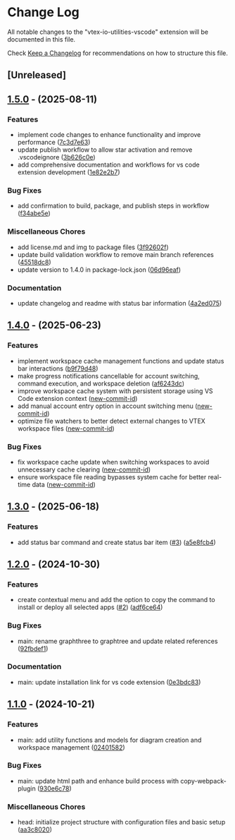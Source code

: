 # Change Log

All notable changes to the "vtex-io-utilities-vscode" extension will be documented in this file.

Check [Keep a Changelog](http://keepachangelog.com/) for recommendations on how to structure this file.

## [Unreleased]

## [1.5.0](https://github.com/Maik3345/vtex-io-utilities-vscode/compare/v1.4.0...v1.5.0) - (2025-08-11)

### Features

* implement code changes to enhance functionality and improve performance ([7c3d7e63](https://github.com/Maik3345/vtex-io-utilities-vscode/commit/7c3d7e630c8dfcc00742116b0150ee6ce6311307))
* update publish workflow to allow star activation and remove .vscodeignore ([3b626c0e](https://github.com/Maik3345/vtex-io-utilities-vscode/commit/3b626c0e5ba416c5abcc204168c7c5caa6f3330e))
* add comprehensive documentation and workflows for vs code extension development ([1e82e2b7](https://github.com/Maik3345/vtex-io-utilities-vscode/commit/1e82e2b761607158ebcb9980802fdd395062f049))

### Bug Fixes

* add confirmation to build, package, and publish steps in workflow ([f34abe5e](https://github.com/Maik3345/vtex-io-utilities-vscode/commit/f34abe5eb08f599af7add001df51632b0e3ee166))

### Miscellaneous Chores

* add license.md and img to package files ([3f92602f](https://github.com/Maik3345/vtex-io-utilities-vscode/commit/3f92602f91a4992fda0d97b970f6ac35d813ecfe))
* update build validation workflow to remove main branch references ([45518dc8](https://github.com/Maik3345/vtex-io-utilities-vscode/commit/45518dc8c9f45ffb99cf1644c688f4a6c2ebbcc6))
* update version to 1.4.0 in package-lock.json ([06d96eaf](https://github.com/Maik3345/vtex-io-utilities-vscode/commit/06d96eaf971753beec8111f1afbe7c65f2557db7))

### Documentation

* update changelog and readme with status bar information ([4a2ed075](https://github.com/Maik3345/vtex-io-utilities-vscode/commit/4a2ed075a546a89d6f1122e14a6114d8b50fdab7))


## [1.4.0](https://github.com/Maik3345/vtex-io-utilities-vscode/compare/v1.3.0...v1.4.0) - (2025-06-23)

### Features

* implement workspace cache management functions and update status bar interactions ([b9f79d48](https://github.com/Maik3345/vtex-io-utilities-vscode/commit/b9f79d486b71540e75493ebd7fb9080070bc6213))
* make progress notifications cancellable for account switching, command execution, and workspace deletion ([af6243dc](https://github.com/Maik3345/vtex-io-utilities-vscode/commit/af6243dcf76960dc1ac59b7a203f5f6d54ac4fc9))
* improve workspace cache system with persistent storage using VS Code extension context ([new-commit-id](https://github.com/Maik3345/vtex-io-utilities-vscode/commit/))
* add manual account entry option in account switching menu ([new-commit-id](https://github.com/Maik3345/vtex-io-utilities-vscode/commit/))
* optimize file watchers to better detect external changes to VTEX workspace files ([new-commit-id](https://github.com/Maik3345/vtex-io-utilities-vscode/commit/))

### Bug Fixes

* fix workspace cache update when switching workspaces to avoid unnecessary cache clearing ([new-commit-id](https://github.com/Maik3345/vtex-io-utilities-vscode/commit/))
* ensure workspace file reading bypasses system cache for better real-time data ([new-commit-id](https://github.com/Maik3345/vtex-io-utilities-vscode/commit/))


## [1.3.0](https://github.com/Maik3345/vtex-io-utilities-vscode/compare/v1.2.0...v1.3.0) - (2025-06-18)

### Features

* add status bar command and create status bar item ([#3](https://github.com/Maik3345/vtex-io-utilities-vscode/pull/3)) ([a5e8fcb4](https://github.com/Maik3345/vtex-io-utilities-vscode/commit/a5e8fcb49fb0c97b6248e1dbf0856fb77e640652))


## [1.2.0](https://github.com/Maik3345/vtex-io-utilities-vscode/compare/v1.1.0...v1.2.0) - (2024-10-30)

### Features

* create contextual menu and add the option to copy the command to install or deploy all selected apps ([#2](https://github.com/Maik3345/vtex-io-utilities-vscode/pull/2)) ([adf6ce64](https://github.com/Maik3345/vtex-io-utilities-vscode/commit/adf6ce640b446bd0a98770e7e50a57e53082af00))

### Bug Fixes

* main: rename graphthree to graphtree and update related references ([92fbdef1](https://github.com/Maik3345/vtex-io-utilities-vscode/commit/92fbdef1d37babcb3306ac6e9801c1a3482a0c56))

### Documentation

* main: update installation link for vs code extension ([0e3bdc83](https://github.com/Maik3345/vtex-io-utilities-vscode/commit/0e3bdc83e75f7f1ab04ddf5050a613895cecc739))


## [1.1.0](https://github.com/Maik3345/vtex-io-utilities-vscode/releases/tag/v1.1.0) - (2024-10-21)

### Features

* main: add utility functions and models for diagram creation and workspace management ([02401582](https://github.com/Maik3345/vtex-io-utilities-vscode/commit/02401582a0d14dc7f46289450b44319b8f136a65))

### Bug Fixes

* main: update html path and enhance build process with copy-webpack-plugin ([930e6c78](https://github.com/Maik3345/vtex-io-utilities-vscode/commit/930e6c789873e4cfbfa2a9d7cc5084eb2104d91c))

### Miscellaneous Chores

* head: initialize project structure with configuration files and basic setup ([aa3c8020](https://github.com/Maik3345/vtex-io-utilities-vscode/commit/aa3c8020fe3afd3948bdd1017931af115ff2b0f8))

